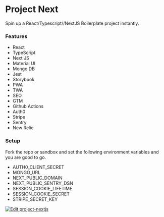 # Project Next

Spin up a React/Typescript//NextJS Boilerplate project instantly. 

### Features

- React
- TypeScript
- Next JS
- Material UI
- Mongo DB
- Jest
- Storybook
- PWA
- TWA
- SEO
- GTM
- Github Actions
- Auth0
- Stripe
- Sentry
- New Relic

### Setup

Fork the repo or sandbox and set the following environment variables and you are good to go.

- AUTH0_CLIENT_SECRET
- MONGO_URL
- NEXT_PUBLIC_DOMAIN
- NEXT_PUBLIC_SENTRY_DSN
- SESSION_COOKIE_LIFETIME
- SESSION_COOKIE_SECRET
- STRIPE_SECRET_KEY

[![Edit project-nextjs](https://codesandbox.io/static/img/play-codesandbox.svg)](https://codesandbox.io/s/project-nextjs-6ctr8?fontsize=14&hidenavigation=1&theme=dark&view=preview)
